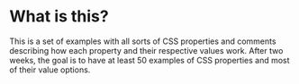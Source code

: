 # What is this?
This is a set of examples with all sorts of CSS properties and comments describing how each property and their respective values work. After two weeks, the goal is to have at least 50 examples of CSS properties and most of their value options.
